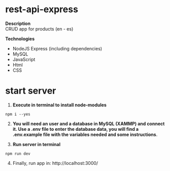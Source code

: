 # rest-api-express

**Description**  
CRUD app for products (en - es)

**Technologies**
+ NodeJS Express (including dependencies)
+ MySQL
+ JavaScript
+ Html
+ CSS

# start server

1. **Execute in terminal to install node-modules**
```
npm i --yes
```  
  
2. **You will need an user and a database in MySQL (XAMMP) and connect it. Use a .env file to enter the database data, you will find a .env.example file with the variables needed and some instructions**. 

3. **Run server in terminal**
```
npm run dev
```

4. Finally, run app in: http://localhost:3000/
